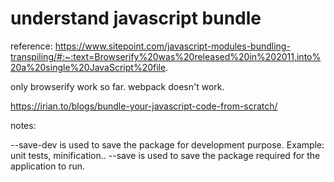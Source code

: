 # understand javascript bundle

reference:
  https://www.sitepoint.com/javascript-modules-bundling-transpiling/#:~:text=Browserify%20was%20released%20in%202011,into%20a%20single%20JavaScript%20file.

  only browserify work so far. webpack doesn't work.


  https://irian.to/blogs/bundle-your-javascript-code-from-scratch/

notes:

  --save-dev is used to save the package for development purpose. Example: unit tests, minification..
  --save is used to save the package required for the application to run.
